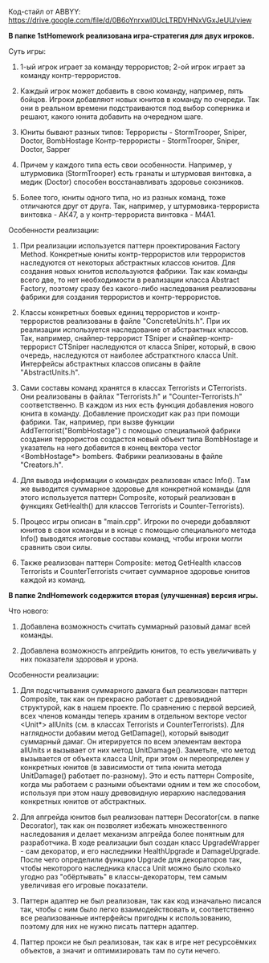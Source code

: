 Код-стайл от ABBYY: https://drive.google.com/file/d/0B6oYnrxwl0UcLTRDVHNxVGxJeUU/view

<b> В папке 1stHomework реализована игра-стратегия для двух игроков. </b>

Суть игры:
1) 1-ый игрок играет за команду террористов; 2-ой игрок играет за команду контр-террористов.

2) Каждый игрок может добавить в свою команду, например, пять бойцов. Игроки добавляют новых юнитов в команду по очереди. Так они в реальном времени подстраиваются под выбор соперника и решают, какого юнита добавить на очередном шаге.

3) Юниты бывают разных типов:
Террористы - StormTrooper, Sniper, Doctor, BombHostage
Контр-террористы - StormTrooper, Sniper, Doctor, Sapper

4) Причем у каждого типа есть свои особенности. Например, у штурмовика (StormTrooper) есть гранаты и штурмовая винтовка, а медик (Doctor) способен восстанавливать здоровье союзников.

5) Более того, юниты одного типа, но из разных команд, тоже отличаются друг от друга. Так, например, у штурмовика-террориста винтовка - АК47, а у контр-террориста винтовка - M4A1.

Особенности реализации:
1) При реализации используется паттерн проектирования Factory Method. Конкретные юниты контр-террористов или террористов наследуются от некоторых абстрактных классов юнитов. Для создания новых юнитов используются фабрики. Так как команды всего две, то нет необходимости в реализации класса Abstract Factory, поэтому сразу без какого-либо наследования реализованы фабрики для создания террористов и контр-террористов.

2) Классы конкретных боевых единиц террористов и контр-террористов реализованы в файле "ConcreteUnits.h". При их реализации используется наследование от абстрактных классов. Так, например, снайпер-террорист TSniper и снайпер-контр-террорист CTSniper наследуются от класса Sniper, который, в свою очередь, наследуются от наиболее абстратктного класса Unit. Интерфейсы абстрактных классов описаны в файле "AbstractUnits.h".

3) Сами составы команд хранятся в классах Terrorists и CTerrorists. Они реализованы в файлах "Terrorists.h" и "Counter-Terrorists.h" соответственно. В каждом из них есть функция добавления нового юнита в команду. Добавление происходит как раз при помощи фабрики. Так, например, при вызве функции AddTerrorist("BombHostage") с помощью специальной фабрики создания террористов создастся новый объект типа BombHostage и указатель на него добавится в конец вектора vector <BombHostage*> bombers. Фабрики реализованы в файле "Creators.h".

4) Для вывода информации о командах реализован класс Info(). Там же выводится суммарное здоровье для конкретной команды (для этого используется паттерн Composite, который реализован в функциях GetHealth() для классов Terrorists и Counter-Terrorists).

5) Процесс игры описан в "main.cpp". Игроки по очереди добавляют юнитов в свои команды и в конце с помощью специального метода Info() выводятся итоговые составы команд, чтобы игроки могли сравнить свои силы.

6) Также реализован паттерн Composite: метод GetHealth классов Terrorists и CounterTerrorists считает суммарное здоровье юнитов каждой из команд.



<b> В папке 2ndHomework содержится вторая (улучшенная) версия игры. </b>

Что нового:
1) Добавлена возможность считать суммарный разовый дамаг всей команды.

2) Добавлена возможность апгрейдить юнитов, то есть увеличивать у них показатели здоровья и урона.

Особенности реализации:
1) Для подсчитывания суммарного дамага был реализован паттерн Composite, так как он прекрасно работает с древовидной структурой, как в нашем проекте. По сравнению с первой версией, всех членов команды теперь храним в отдельном векторе vector <Unit*> allUnits (см. в классах Terrorists и CounterTerrorists). Для наглядности добавим метод GetDamage(), который выводит суммарный дамаг. Он итерируется по всем элементам вектора allUnits и вызывает от них метод UnitDamage(). Заметьте, что метод вызывается от объекта класса Unit, при этом он переопределен у конкретных юнитов (в зависимости от типа юнита метода UnitDamage() работает по-разному). Это и есть паттерн Composite, когда мы работаем с разными объектами одним и тем же способом, используя при этом нашу древовидную иерархию наследования конкретных юнитов от абстрактных.

2) Для апгрейда юнитов был реализован паттерн Decorator(см. в папке Decorator), так как он позволяет избежать множественного наследования и делает механизм апгрейда более понятным для разработчика. В ходе реализации был создан класс UpgradeWrapper - сам декоратор, и его наследники HealthUpgrade и DamageUpgrade. После чего определили функцию Upgrade для декораторов так, чтобы некоторого наследника класса Unit можно было сколько угодно раз "обёртывать" в классы-декораторы, тем самым увеличивая его игровые показатели.

3) Паттерн адаптер не был реализован, так как код изначально писался так, чтобы с ним было легко взаимодействовать и, соответственно все реализованные интерфейсы пригодны к использованию, поэтому для них не нужно писать паттерн адаптер.

4) Паттер прокси не был реализован, так как в игре нет ресурсоёмких объектов, а значит и оптимизировать там по сути нечего.
